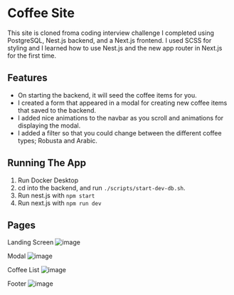 # Coffee Site

This site is cloned froma  coding interview challenge I completed using PostgreSQL, Nest.js backend, and a Next.js frontend. 
I used SCSS for styling and I learned how to use Nest.js and the new app router in Next.js for the first time.

## Features
- On starting the backend, it will seed the coffee items for you.
- I created a form that appeared in a modal for creating new coffee items that saved to the backend.
- I added nice animations to the navbar as you scroll and animations for displaying the modal.
- I added a filter so that you could change between the different coffee types; Robusta and Arabic.

## Running The App

1. Run Docker Desktop
2. cd into the backend, and run `./scripts/start-dev-db.sh`.
3. Run nest.js with `npm start`
4. Run next.js with `npm run dev`

## Pages

Landing Screen
![image](https://github.com/michaelssavage/coffee-site/assets/33690140/c8cba814-2ea6-4292-bf76-ea9bdf956f54)

Modal
![image](https://github.com/michaelssavage/coffee-site/assets/33690140/292f5462-8b06-4f6e-84bb-ebea8b9a15d6)

Coffee List
![image](https://github.com/michaelssavage/coffee-site/assets/33690140/61b525cb-32dc-4eeb-acec-a69bd7625247)

Footer
![image](https://github.com/michaelssavage/coffee-site/assets/33690140/4c36a3e1-f2b3-4f08-a7d4-f045ff588cf2)

